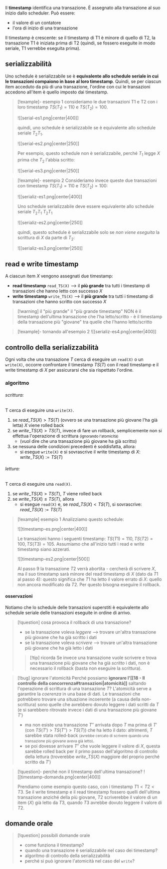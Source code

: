 Il **timestamp** identifica una transazione.
È assegnato alla transazione al suo inizio dallo scheduler.
Può essere: 
- il valore di un contatore
- l'ora di inizio di una transazione

Il timestamp è crescente: se il timestamp di T1 è minore di quello di T2, la transazione T1 è iniziata prima di T2 (quindi, se fossero eseguite in modo seriale, T1 verrebbe eseguita prima).

## serializzabilità
Uno schedule è serializzabile se è **equivalente allo schedule seriale in cui le transazioni compaiono in base al loro timestamp**. 
Quindi, se per ciascun item acceduto da più di una transazione, l'ordine con cui le transazioni accedono all'item è quello imposto dai timestamp.

>[!example]- esempio 1
>consideriamo le due transazioni T1 e T2 con i loro timestamp $TS(T_{1})=110$ e $TS(T_{2})=100$.
>
>![[serial-es1.png|center|400]]
>
>quindi, uno schedule è serializzabile se è equivalente allo schedule seriale $T_{2}T_{1}$.
>
>![[serial-es2.png|center|250]]
>
>Per esempio, questo schedule non è serializzabile, perché $T_{1}$ legge $X$ prima che $T_{2}$ l'abbia scritto:
>
>![[serial-es3.png|center|250]]

>[!example]- esempio 2
>Consideriamo invece queste due transazioni con timestamp $TS(T_{1})=110$ e $TS(T_{2})=100$:
>
>![[serializ-es1.png|center|400]]
>
>
>Uno schedule serializzabile deve essere equivalente allo schedule seriale $T_{2}T_{1}$ $T_{2}T_{1}$
>
>![[serializ-es2.png|center|250]]
>
>quindi, questo schedule è serializzabile solo se *non viene eseguita* la scrittura di $X$ da parte di $T_{2}$:
>
>![[serializ-es3.png|center|250]]
## read e write timestamp
A ciascun item $X$ vengono assegnati due timestamp:
- **read timestamp** `read_TS(X)` --> il **più grande** tra tutti i timestamp di transazioni che hanno letto con successo $X$ 
- **write timestamp** `write_TS(X)` --> il **più grande** tra tutti i timestamp di transazioni che hanno scritto con successo $X$

>[!warning] il "più grande"
>il "più grande timestamp" NON è il timestamp dell'ultima transazione che l'ha letto/scritto - è il timestamp della transazione più "giovane" tra quelle che l'hanno letto/scritto

>[!example]- tornando all'esempio 2
>![[serializ-es4.png|center|400]]

## controllo della serializzabilità
Ogni volta che una transazione $T$ cerca di eseguire un `read(X)` o un `write(X)`, occorre confrontare il timestamp $TS(T)$ con il read timestamp e il write timestamp di $X$ per assicurarsi che sia rispettato l'ordine.

### algoritmo

###### scrittura:
T cerca di eseguire una `write(X)`.
1. se $read\_TS(X)>TS(T)$ (ovvero se una transazione più giovane l'ha già letta) $X$ viene rolled back
2. se $write\_TS(X)>TS(T)$, invece di fare un rollback, semplicemente non si effettua l'operazione di scrittura <small>(ignorando l'atomicità)</small>
	- (vuol dire che una transazione più giovane ha già scritto)
3. se nessuna delle condizioni precedenti è soddisfatta, allora:
	- si esegue `write(X)` e si sovrascrive il write timestamp di $X$: $write\_TS(X):= TS(T)$

###### lettura:
T cerca di eseguire una `read(X)`.

1) se $write\_TS(X)>TS(T)$, $T$ viene rolled back
2) se $write\_TS(X)\leq TS(T)$, allora
	- si esegue `read(X)` e, se $read\_TS(X)<TS(T)$, si sovrascrive: $read\_TS(X):= TS(T)$

>[!example] esempio 1
>Analizziamo questo schedule: 
> 
>![[timestamp-es.png|center|400]]
>
>Le transazioni hanno i seguenti timestamp: $TS(T1)=110,\,TS(T2)=100,\,TS(T3)=105$.
>Assumiamo che all'inizio tutti i read e write timestamp siano azzerati.
>
>![[timestamp-es2.png|center|500]]
>
>Al passo 9 la transazione $T2$ verrà abortita - cercherà di scrivere $X$, ma il suo timestamp sarà minore del read timestamp di $X$ (dato da $T1$ al passo 4): questo significa che $T1$ ha letto il valore errato di $X$: quello non ancora modificato da $T2$. 
>Per questo bisogna eseguire il rollback.

#### osservazioni
Notiamo che lo schedule delle transazioni superstiti è equivalente allo schedule seriale delle transazioni eseguite in ordine di arrivo.

>[!question] cosa provoca il rollback di una transazione?
>- se la transazione voleva *leggere* --> trovare un'altra transazione più giovane che ha già scritto i dati
>- se la transazione voleva *scrivere* --> trovare un'altra transazione più giovane che ha già letto i dati
>
>>[!tip] ricorda
>>Se invece una transazione vuole scrivere e trova una transazione più giovane che ha già *scritto* i dati, non è necessario il rollback (basta non eseguire la scrittura).

>[!bug] ignorare l'atomicità
>Perché possiamo **ignorare l'[[18 - Il controllo della concorrenza#transazioni|atomicità]]** saltando l'operazione di scrittura di una transazione $T$? 
>L'atomicità serve a garantire la *coerenza* in una base di dati. 
>Le transazioni che potrebbero trovare una situazione incoerente (a causa della non-scrittura) sono quelle che avrebbero dovuto leggere i dati scritti da $T$ (e si sarebbero ritrovate invece i dati di una transazione più giovane $T'$) 
> - ma non esiste una transazione $T''$ arrivata dopo $T$ ma prima di $T'$ (con $TS(T')>TS(T'')>TS(T)$) che ha letto il dato: altrimenti, $T$ sarebbe stata rolled-back <small>(avrebbe cercato di scrivere quando una transazione più giovane aveva già letto)</small>.
> - se poi dovesse arrivare $T''$ che vuole leggere il valore di $X$, questa sarebbe rolled back per il primo passo dell'algoritmo di controllo della lettura (troverebbe $write\_TS(X)$ maggiore del proprio perché scritto da $T'$)

>[!question]- perché non il timestamp dell'ultima transazione?
>![[timestamp-domanda.png|center|400]]
>
>Prendiamo come esempio questo caso, con i timestamp $T1<T2<T3$.
>Se il write timestamp e il read timestamp fossero quelli dell'ultima transazione anziché della più giovane, $T2$ scriverebbe il valore di un item ($X$) già letto da $T3$, quando $T3$ avrebbe dovuto leggere il valore di $T2$.

## domande orale
>[!question] possibili domande orale 
>- come funziona il timestamp?
>- quando una transazione è serializzabile nel caso dei timestamp?
>- algoritmo di controllo della serializzabilità
>- perché si può ignorare l'atomicità nel caso del `write`?